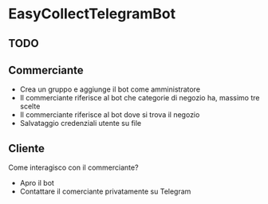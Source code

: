 # EasyCollectTelegramBot

## TODO 


## Commerciante

- Crea un gruppo e aggiunge il bot come amministratore
- Il commerciante riferisce al bot che categorie di negozio ha, massimo tre scelte
- Il commerciante riferisce al bot dove si trova il negozio
- Salvataggio credenziali utente su file

## Cliente

Come interagisco con il commerciante?
- Apro il bot
- Contattare il comerciante privatamente su Telegram
